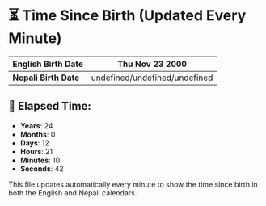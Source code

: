 # ⏳ Time Since Birth (Updated Every Minute)

| **English Birth Date** | Thu Nov 23 2000 |
|------------------------|-------------------------------------|
| **Nepali Birth Date**  | undefined/undefined/undefined                  |

## 📅 Elapsed Time:

- **Years**: 24
- **Months**: 0
- **Days**: 12
- **Hours**: 21
- **Minutes**: 10
- **Seconds**: 42

This file updates automatically every minute to show the time since birth in both the English and Nepali calendars.
